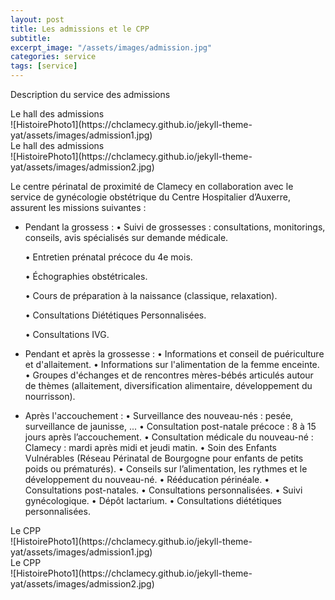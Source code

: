 ```yaml
---
layout: post
title: Les admissions et le CPP
subtitle:
excerpt_image: "/assets/images/admission.jpg"
categories: service
tags: [service]
---
```


Description du service des admissions

<figcaption>Le hall des admissions</figcaption>
![HistoirePhoto1](https://chclamecy.github.io/jekyll-theme-yat/assets/images/admission1.jpg)


<figcaption>Le hall des admissions</figcaption>
![HistoirePhoto1](https://chclamecy.github.io/jekyll-theme-yat/assets/images/admission2.jpg)


Le centre périnatal de proximité de Clamecy en collaboration avec le service de gynécologie obstétrique du Centre Hospitalier d’Auxerre, assurent les missions suivantes :
  - Pendant la grossess :
    • Suivi de grossesses : consultations, monitorings, conseils, avis spécialisés sur demande médicale.
    
    • Entretien prénatal précoce du 4e mois.
    
    • Échographies obstétricales.
    
    • Cours de préparation à la naissance (classique, relaxation).
    
    • Consultations Diététiques Personnalisées.
    
    • Consultations IVG.
    
    
  - Pendant et après la grossesse :
    • Informations et conseil de puériculture et d'allaitement.
    • Informations sur l'alimentation de la femme enceinte.
    • Groupes d'échanges et de rencontres mères-bébés articulés autour de thèmes (allaitement, diversification alimentaire, développement du nourrisson).

  - Après l'accouchement :
    • Surveillance des nouveau-nés : pesée, surveillance de jaunisse, ...
    • Consultation post-natale précoce : 8 à 15 jours après l’accouchement.
    • Consultation médicale du nouveau-né : Clamecy : mardi après midi et jeudi matin.
    • Soin des Enfants Vulnérables (Réseau Périnatal de Bourgogne pour enfants de petits poids ou prématurés).
    • Conseils sur l’alimentation, les rythmes et le développement du nouveau-né.
    • Rééducation périnéale.
    • Consultations post-natales.
    • Consultations personnalisées.
    • Suivi gynécologique.
    • Dépôt lactarium.
    • Consultations diététiques personnalisées.


<figcaption>Le CPP</figcaption>
![HistoirePhoto1](https://chclamecy.github.io/jekyll-theme-yat/assets/images/admission1.jpg)


<figcaption>Le CPP</figcaption>
![HistoirePhoto1](https://chclamecy.github.io/jekyll-theme-yat/assets/images/admission2.jpg)
